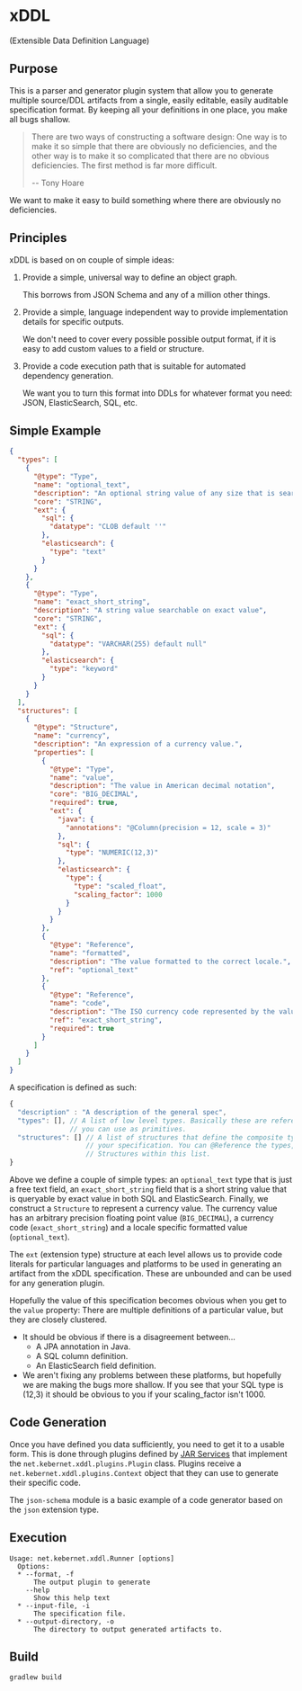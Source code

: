 xDDL
====

(Extensible Data Definition Language)

Purpose
-------

This is a parser and generator plugin system that allow you to generate multiple source/DDL artifacts from a single, 
easily editable, easily auditable specification format. By keeping all your definitions in one place, you make all 
bugs shallow.

> There are two ways of constructing a software design: One way is to make it so simple that there are obviously no 
> deficiencies, and the other way is to make it so complicated that there are no obvious deficiencies. The first method
> is far more difficult.
>
> -- Tony Hoare

We want to make it easy to build something where there are obviously no deficiencies.

Principles
----------

xDDL is based on on couple of simple ideas:

  1. Provide a simple, universal way to define an object graph.
     
     This borrows from JSON Schema and any of a million other things.
  1. Provide a simple, language independent way to provide implementation details for specific outputs.
     
     We don't need to cover every possible possible output format, if it is easy to add custom values to a field or 
     structure.
     
  1. Provide a code execution path that is suitable for automated dependency generation.
  
     We want you to turn this format into DDLs for whatever format you need: JSON, ElasticSearch, SQL, etc.
     
Simple Example
--------------

```json
{
  "types": [
    {
      "@type": "Type",
      "name": "optional_text",
      "description": "An optional string value of any size that is searchable as text, not as a token value",
      "core": "STRING",
      "ext": {
        "sql": {
          "datatype": "CLOB default ''"
        },
        "elasticsearch": {
          "type": "text"
        }
      }
    },
    {
      "@type": "Type",
      "name": "exact_short_string",
      "description": "A string value searchable on exact value",
      "core": "STRING",
      "ext": {
        "sql": {
          "datatype": "VARCHAR(255) default null"
        },
        "elasticsearch": {
          "type": "keyword"
        }
      }
    }
  ],
  "structures": [
    {
      "@type": "Structure",
      "name": "currency",
      "description": "An expression of a currency value.",
      "properties": [
        {
          "@type": "Type",
          "name": "value",
          "description": "The value in American decimal notation",
          "core": "BIG_DECIMAL",
          "required": true,
          "ext": {
            "java": {
              "annotations": "@Column(precision = 12, scale = 3)"
            },
            "sql": {
              "type": "NUMERIC(12,3)"
            },
            "elasticsearch": {
              "type": {
                "type": "scaled_float",
                "scaling_factor": 1000
              }
            }
          }
        },
        {
          "@type": "Reference",
          "name": "formatted",
          "description": "The value formatted to the correct locale.",
          "ref": "optional_text"
        },
        {
          "@type": "Reference",
          "name": "code",
          "description": "The ISO currency code represented by the value",
          "ref": "exact_short_string",
          "required": true
        }
      ]
    }
  ]
}
```

A specification is defined as such: 

```javascript
{
  "description" : "A description of the general spec",
  "types": [], // A list of low level types. Basically these are references
               // you can use as primitives.
  "structures": [] // A list of structures that define the composite types of
                   // your specification. You can @Reference the types, or other
                   // Structures within this list.
}

```

Above we define a couple of simple types: an ``optional_text`` type that is just a free text field, an 
``exact_short_string`` field that is a short string value that is queryable by exact value in both SQL and 
ElasticSearch. Finally, we construct a ``Structure`` to represent a currency value. The currency value has an 
arbitrary precision floating point value (``BIG_DECIMAL``), a currency code (``exact_short_string``) and a locale 
specific formatted value (``optional_text``).

The ``ext`` (extension type) structure at each level allows us to provide code literals for particular languages and platforms to be
used in generating an artifact from the xDDL specification. These are unbounded and can be used for any generation 
plugin.

Hopefully the value of this specification becomes obvious when you get to the ``value`` property: There are multiple 
definitions of a particular value, but they are closely clustered.
 * It should be obvious if there is a disagreement between...
    * A JPA annotation in Java.
    * A SQL column definition.
    * An ElasticSearch field definition.
 * We aren't fixing any problems between these platforms, but hopefully we are making the bugs more shallow. If you see
   that your SQL type is (12,3) it should be obvious to you if your scaling_factor isn't 1000.
   
Code Generation
---------------

Once you have defined you data sufficiently, you need to get it to a usable form. This is done through plugins defined
by [JAR Services](https://docs.oracle.com/javase/7/docs/api/java/util/ServiceLoader.html) that implement the
``net.kebernet.xddl.plugins.Plugin`` class. Plugins receive a ``net.kebernet.xddl.plugins.Context`` object that they 
can use to generate their specific code.

The ``json-schema`` module is a basic example of a code generator based on the ``json`` extension type.

Execution
---------
```
Usage: net.kebernet.xddl.Runner [options]
  Options:
  * --format, -f
      The output plugin to generate
    --help
      Show this help text
  * --input-file, -i
      The specification file.
  * --output-directory, -o
      The directory to output generated artifacts to.

```

Build
-----

``gradlew build``